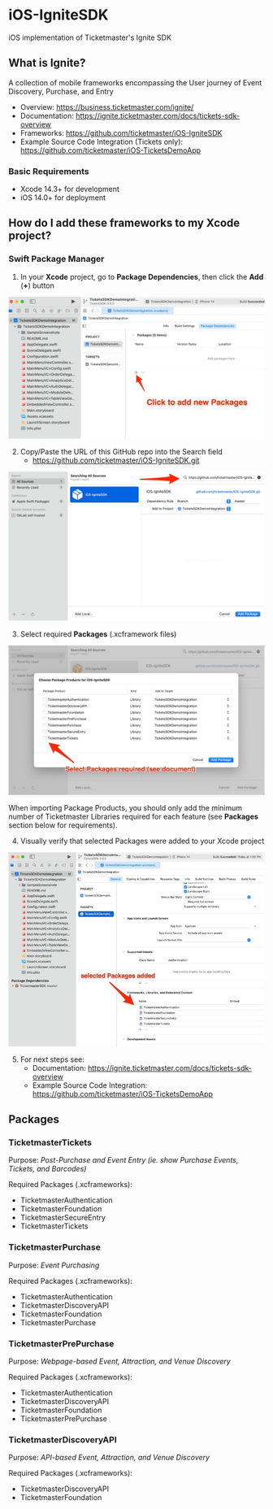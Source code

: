 # iOS-IgniteSDK

iOS implementation of Ticketmaster's Ignite SDK

## What is Ignite? 

A collection of mobile frameworks encompassing the User journey of Event Discovery, Purchase, and Entry

* Overview: https://business.ticketmaster.com/ignite/
* Documentation: https://ignite.ticketmaster.com/docs/tickets-sdk-overview
* Frameworks: https://github.com/ticketmaster/iOS-IgniteSDK
* Example Source Code Integration (Tickets only): https://github.com/ticketmaster/iOS-TicketsDemoApp

### Basic Requirements

* Xcode 14.3+ for development
* iOS 14.0+ for deployment

## How do I add these frameworks to my Xcode project?

### Swift Package Manager

1. In your **Xcode** project, go to **Package Dependencies**, then click the **Add** (**+**) button

![AddPackages1](Screenshots/AddPackages1.jpg)

2. Copy/Paste the URL of this GitHub repo into the Search field
	- https://github.com/ticketmaster/iOS-IgniteSDK.git

![AddPackages2](Screenshots/AddPackages2.jpg)

3. Select required **Packages** (.xcframework files)

![AddPackages3](Screenshots/AddPackages3.jpg)

When importing Package Products, you should only add the minimum number of Ticketmaster Libraries required for each feature (see **Packages** section below for requirements).

4. Visually verify that selected Packages were added to your Xcode project

![AddPackages4](Screenshots/AddPackages4.jpg)

5. For next steps see:
   * Documentation: https://ignite.ticketmaster.com/docs/tickets-sdk-overview
   * Example Source Code Integration: https://github.com/ticketmaster/iOS-TicketsDemoApp

## Packages

### TicketmasterTickets

Purpose: *Post-Purchase and Event Entry (ie. show Purchase Events, Tickets, and Barcodes)*

Required Packages (.xcframeworks):

* TicketmasterAuthentication
* TicketmasterFoundation 
* TicketmasterSecureEntry
* TicketmasterTickets

### TicketmasterPurchase
Purpose: *Event Purchasing*

Required Packages (.xcframeworks):

* TicketmasterAuthentication
* TicketmasterDiscoveryAPI
* TicketmasterFoundation 
* TicketmasterPurchase

### TicketmasterPrePurchase
Purpose: *Webpage-based Event, Attraction, and Venue Discovery*

Required Packages (.xcframeworks):

* TicketmasterAuthentication
* TicketmasterDiscoveryAPI
* TicketmasterFoundation 
* TicketmasterPrePurchase

### TicketmasterDiscoveryAPI
Purpose: *API-based Event, Attraction, and Venue Discovery*

Required Packages (.xcframeworks):

* TicketmasterDiscoveryAPI
* TicketmasterFoundation 
